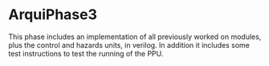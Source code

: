 # ArquiPhase3

This phase includes an implementation of all previously worked on modules, plus the control and hazards units, in verilog. In addition it includes some test instructions to test  the running of the PPU.
